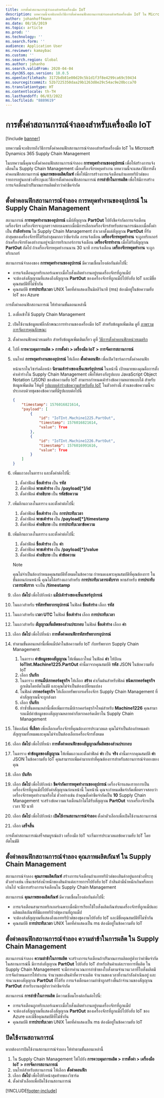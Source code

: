 ```yaml
---
title: การตั้งค่าสถานการณ์จำลองสำหรับเครื่องมือ IoT
description: บทความนี้จะอธิบายถึงวิธีการตั้งค่าคอนฟิกสถานการณ์จำลองสำหรับเครื่องมือ IoT ใน Microsoft Dynamics 365 Supply Chain Management
author: johanhoffmann
ms.date: 08/16/2019
ms.topic: article
ms.prod: ''
ms.technology: ''
ms.search.form: ''
audience: Application User
ms.reviewer: kamaybac
ms.custom: ''
ms.search.region: Global
ms.author: johanho
ms.search.validFrom: 2020-04-04
ms.dyn365.ops.version: 10.0.5
ms.openlocfilehash: 3172bdb81e00d20c5b1d1f3f8e4299ca69c59434
ms.sourcegitcommit: 52b7225350daa29b1263d8e29c54ac9e20bcca70
ms.translationtype: HT
ms.contentlocale: th-TH
ms.lasthandoff: 06/03/2022
ms.locfileid: "8889619"
---
```

# <a name="scenario-setup-for-iot-intelligence"></a>การตั้งค่าสถานการณ์จำลองสำหรับเครื่องมือ IoT

[!include [banner](../../includes/banner.md)]

บทความนี้จะอธิบายถึงวิธีการตั้งค่าคอนฟิกสถานการณ์จำลองสำหรับเครื่องมือ IoT ใน Microsoft Dynamics 365 Supply Chain Management <!-- KFM: Hide setup info for now: Before you can set up the scenarios, you must [set up Microsoft Dynamics Lifecycle Services (LCS)](iot-lcs-setup.md). -->

ในบทความนี้คุณจะตั้งค่าคอนฟิกสถานการณ์จำลอง **การหยุดทำงานของอุปกรณ์** เพื่อให้สร้างการแจ้งเตือนใน Supply Chain Management เมื่อเครื่องจักรหยุดทำงาน บทความนี้จะแสดงวิธีการตั้งค่าคอนฟิกสถานการณ์ **คุณภาพของผลิตภัณฑ์** เพื่อให้มีการสร้างการแจ้งเตือนถ้าแอททริบิวต์ของรายการอยู่นอกช่วงที่ระบุและวิธีการตั้งค่าคอนฟิกสถานการณ์ **การล่าช้าในการผลิต** เพื่อให้มีการสร้างการแจ้งเตือนถ้าปริมาณการผลิตต่ำกว่าค่าขีดจำกัด

## <a name="configure-the-equipment-downtime-scenario-in-supply-chain-management"></a>ตั้งค่าคอนฟิกสถานการณ์จำลอง การหยุดทำงานของอุปกรณ์ ใน Supply Chain Management

สถานการณ์ **การหยุดทำงานของอุปกรณ์** แม็ปสัญญาณ **PartOut** ไปยังขีดจำกัดการแจ้งเตือนเครื่องจักร เครื่องจักรจะถูกตรวจสอบเฉพาะเมื่อมีการเลือกเครื่องจักรสำหรับสถานการณ์และเมื่อตั้งค่าเป็น **กำลังทำงาน** ใน Supply Chain Management ถ้าเวลาตั้งแต่สัญญาณ **PartOut** ที่รับล่าสุดของเครื่องจักรที่ได้รับล่าสุดมากกว่าขีดจำกัด การแจ้งเตือน **เครื่องจักรหยุดทำงาน** จะถูกทริกเกอร์ ถ้าเครื่องจักรยังคงทำงานอยู่จะมีการทริกเกอร์การแจ้งเตือน **เครื่องจักรทำงาน** เมื่อได้รับสัญญาณ **PartOut** ถัดไป ถ้าเครื่องจักรหยุดทำงานนาน 30 นาที การแจ้งเตือน **เครื่องจักรหยุดทำงาน** จะถูกทริกเกอร์

สถานการณ์จำลองของ **การหยุดทำงานของอุปกรณ์** มีความเชื่อมโยงต่อกันต่อไปนี้:

+ การแจ้งเตือนถูกทริกเกอร์เฉพาะเมื่อใบสั่งผลิตทำงานอยู่บนเครื่องจักรที่ถูกแม็ป
+ จะต้องส่งสัญญาณที่แสดงถึงสัญญาณ **PartOut** ของเครื่องจักรที่ถูกแม็ปไปยังฮับ IoT และมีชื่อคุณสมบัติที่ไม่ซ้ำกัน
+ คุณสมบัติ **การประทับเวลา** UNIX โดยที่ค่าแสดงเป็นมิลลิวินาที (ms) ต้องมีอยู่ในข้อความฮับ IoT ของ Azure

การตั้งค่าคอนฟิกสถานการณ์ ให้ทำตามขั้นตอนเหล่านี้

1. ลงชื่อเข้าใช้ Supply Chain Management
2. เปิดใช้งานข้อมูลแฟล็กลักษณะการทำงานของเครื่องมือ IoT สำหรับข้อมูลเพิ่มเติม ดูที่ [ภาพรวมการจัดการคุณลักษณะ](../../fin-ops-core/fin-ops/get-started/feature-management/feature-management-overview.md)
3. ตั้งค่าคอนฟิกหน่วยเมตริก สำหรับข้อมูลเพิ่มเติมเกี่ยว ดูที่ [วิธีการตั้งค่าคอนฟิกหน่วยเมตริก](iot-metrics-setup.md#configure-metrics)
4. ไปที่ **การควบคุมการผลิต \> การตั้งค่า \> เครื่องมือ IoT \> การจัดการสถานการณ์**
6. บนไทล์ **การหยุดทำงานของอุปกรณ์** ให้เลือก **ตั้งค่าคอนฟิก** เพื่อเปิดวิซาร์ดการตั้งค่าคอนฟิก

   หน้าแรกในวิซาร์ดคือหน้า **นิยามเค้าร่างของเซ็นเซอร์อุปกรณ์** ในหน้านี้ เป้าหมายของคุณคือการตั้งค่าเค้าร่างใน Supply Chain Management เพื่อให้ตรงกับรูปแบบ JavaScript Object Notation (JSON) ของข้อความฮับ IoT สามารถกำหนดเค้าร่างข้อความหลายแบบได้ สำหรับข้อมูลเพิ่มเติม ให้ดูที่ [รูปแบบเค้าร่างข้อความสำหรับฮับ IoT](iot-schema-format.md) ในตัวอย่างนี้ ส่วนของข้อความนี้จะประกอบด้วยชุดของข้อความที่มีรูปแบบต่อไปนี้

    ```json
    {
        "timestamp": 1576016821614,
        "payload": [
            {
                "id": "IoTInt.Machine1225.PartOut",
                "timestamp": 1576016821614,
                "value": True
            },
            {
                "id": "IoTInt.Machine1226.PartOut",
                "timestamp": 1576016991616,
                "value": True
            }
        ]
    }
    ```

7. เพิ่มแถวลงในตาราง และตั้งค่าต่อไปนี้:

    1. ตั้งค่าฟิลด์ **ชื่อเค้าร่าง** เป็น **รหัส**
    2. ตั้งค่าฟิลด์ **พาธเค้าร่าง** เป็น **/payload\[\*\]/id**
    3. ตั้งค่าฟิลด์ **คำอธิบาย** เป็น **รหัสข้อความ**

8. เพิ่มอีกแถวลงในตาราง และตั้งค่าต่อไปนี้:

    1. ตั้งค่าฟิลด์ **ชื่อเค้าร่าง** เป็น **การประทับเวลา**
    2. ตั้งค่าฟิลด์ **พาธเค้าร่าง** เป็น **/payload\[\*\]/timestamp**
    3. ตั้งค่าฟิลด์ **คำอธิบาย** เป็น **การประทับเวลาข้อความ**

9. เพิ่มอีกแถวลงในตาราง และตั้งค่าต่อไปนี้:

    1. ตั้งค่าฟิลด์ **ชื่อเค้าร่าง** เป็น **ค่า**
    2. ตั้งค่าฟิลด์ **พาธเค้าร่าง** เป็น **/payload\[\*\]/value**
    3. ตั้งค่าฟิลด์ **คำอธิบาย** เป็น **ค่าข้อความ**

    > [!NOTE]
    > คุณไม่จำเป็นต้องกำหนดคุณสมบัติทั้งหมดในข้อความ กำหนดเฉพาะคุณสมบัติที่คุณต้องการ ในขั้นตอนก่อนหน้านี้ คุณไม่ได้สร้างแถวสำหรับ **การประทับเวลาระดับราก** พาธสำหรับ **การประทับเวลาระดับราก** จะเป็น **/timestamp**

10. เลือก **ถัดไป** เพื่อไปยังหน้า **แม็ปเค้าร่างของเซ็นเซอร์อุปกรณ์**
11. ในแถวสำหรับ **รหัสทรัพยากรอุปกรณ์** ในฟิลด์ **ชื่อเค้าร่าง** เลือก **รหัส**
12. ในแถวสำหรับ **เวลา UTC** ในฟิลด์ **ชื่อเค้าร่าง** เลือก **การประทับเวลา**
13. ในแถวสำหรับ **สัญญาณที่ผลิตของส่วนประกอบ** ในฟิลด์ **ชื่อเค้าร่าง** เลือก **ค่า**
14. เลือก **ถัดไป** เพื่อไปที่หน้า **การตั้งค่าคอนฟิกรหัสทรัพยากรอุปกรณ์**
15. ทำตามขั้นตอนเหล่านี้เพื่อแม็ปค่าในข้อความฮับ IoT กับทรัพยากร Supply Chain Management:

    1. ในตาราง **ค่าข้อมูลของสัญญาณ** ให้เพิ่มแถวใหม่ ในฟิลด์ **ค่า** ให้ป้อน **IoTInt.Machine1225.PartOut** ค่านี้มาจากคุณสมบัติ **รหัส** JSON ในข้อความฮับ IoT
    2. เลือก **บันทึก**
    3. ในตาราง **การแม็ปเรกคอร์ดธุรกิจ** ให้เลือก **สร้าง** ค่าเริ่มต้นสำหรับฟิลด์ **ชนิดเรกคอร์ดธุรกิจ** ถูกเติมโดยอัตโนมัติ และคุณไม่จำเป็นต้องเปลี่ยนแปลง
    4. ในฟิลด์ **เรกคอร์ดธุรกิจ** ให้เลือกทรัพยากรเครื่องจักร Supply Chain Management ที่ค่าสัญญาณนี้จะถูกส่งมา
    5. เลือก **บันทึก**
    6. ทำซ้ำขั้นตอนเหล่านี้เพื่อเพิ่มการแม็ปเรกคอร์ดธุรกิจใหม่สำหรับ **Machine1226** คุณสามารถแม็ปค่าข้อมูลของสัญญาณหลายค่ากับเรกคอร์ดเดียวใน Supply Chain Management

16. ใช้คอลัมน์ **ที่เลือก** เพื่อเลือกเครื่องจักรที่คุณต้องการประมวลผล คุณไม่จำเป็นต้องกำหนดค่าสัญญาณทั้งหมดและคุณไม่จำเป็นต้องเลือกเครื่องจักรทั้งหมด
17. เลือก **ถัดไป** เพื่อไปที่หน้า **การตั้งค่าคอนฟิกของสัญญาณที่ผลิตของส่วนประกอบ**
18. ในตาราง **ค่าข้อมูลของสัญญาณ** ให้เพิ่มแถวและตั้งค่าฟิลด์ **ค่า** เป็น **จริง** ค่านี้มาจากคุณสมบัติ **ค่า** JSON ในข้อความฮับ IoT คุณสามารถเพิ่มค่ามากเท่าที่คุณต้องการสำหรับสถานการณ์จำลองของคุณ
19. เลือก **บันทึก**
20. เลือก **ถัดไป** เพื่อไปยังหน้า **ขีดจำกัดการหยุดทำงานของอุปกรณ์** เครื่องจักรแสดงรายการเป็นเครื่องจักรที่ถูกแม็ปไปยังค่าสัญญาณก่อนหน้านี้ ในหน้านี้ คุณจะกำหนดขีดจำกัดเพื่อตรวจสอบว่าเครื่องจักรหยุดทำงานหรือไม่ ตัวอย่างเช่น ถ้าคุณตั้งค่าขีดจำกัดเป็น **10** Supply Chain Management จะสร้างข้อความแจ้งเตือนถ้าไม่ได้รับสัญญาณ **PartOut** จากเครื่องจักรเป็นเวลา 10 นาที
21. เลือก **ถัดไป** เพื่อไปยังหน้า **เปิดใช้งานสถานการณ์จำลอง** ตั้งค่าตัวเลือกเพื่อเปิดใช้งานสถานการณ์
22. เลือก **เสร็จสิ้น**

การตั้งค่าสถานการณ์เสร็จสมบูรณ์แล้ว เครื่องมือ IoT จะเริ่มการประมวลผลข้อความฮับ IoT โดยอัตโนมัติ

## <a name="configure-the-product-quality-scenario-in-supply-chain-management"></a>ตั้งค่าคอนฟิกสถานการณ์จำลอง คุณภาพผลิตภัณฑ์ ใน Supply Chain Management

สถานการณ์จำลอง **คุณภาพผลิตภัณฑ์** สร้างการแจ้งเตือนถ้าแอททริบิวต์ของสินค้าอยู่นอกช่วงที่ระบุ ตัวอย่างเช่น เซ็นเซอร์ส่งน้ำหนักของสินค้าแต่ละรายการไปยังฮับ IoT ถ้าสินค้ามีน้ำหนักเกินหรือเบาเกินไป จะมีการสร้างการแจ้งเตือนใน Supply Chain Management

สถานการณ์ **คุณภาพของผลิตภัณฑ์** มีความเชื่อมโยงต่อกันต่อไปนี้:

+ การแจ้งเตือนสามารถทริกเกอร์เฉพาะเมื่อมีการเรียกใช้ใบสั่งผลิตภัณฑ์บนเครื่องจักรที่ถูกแม็ปและผลิตผลิตภัณฑ์ที่มีแอททริบิวต์ชุดงานที่ถูกแม็ป
+ จะต้องส่งสัญญาณที่แสดงถึงแอททริบิวต์ของชุดงานไปยังฮับ IoT และมีชื่อคุณสมบัติที่ไม่ซ้ำกัน
+ คุณสมบัติ **การประทับเวลา** UNIX โดยที่ค่าแสดงเป็น ms ต้องมีอยู่ในข้อความฮับ IoT

## <a name="configure-the-production-delays-scenario-in-supply-chain-management"></a>ตั้งค่าคอนฟิกสถานการณ์จำลอง ความล่าช้าในการผลิต ใน Supply Chain Management

สถานการณ์จำลอง **ความล่าช้าในการผลิต** จะสร้างการแจ้งเตือนถ้าปริมาณการผลิตอยู่ต่ำกว่าค่าขีดจำกัด ในสถานการณ์นี้ มีการส่งสัญญาณ **PartOut** ไปยังฮับ IoT สำหรับสินค้าแต่ละรายการที่ผลิต ใน Supply Chain Management จะมีการคำนวณการล่าช้าของใบสั่งตามจำนวนเวลาที่ใบสั่งผลิตมีการจัดกำหนดการให้ทำงาน จำนวนของสินค้าที่ควรจะผลิต จำนวนของเวลาที่งานกำลังดำเนินอยู่ และจำนวนของสัญญาณ **PartOut** ที่ได้รับ การแจ้งเตือนความล่าช้าถูกสร้างขึ้นถ้าจำนวนของสัญญาณ **PartOut** สำหรับงานอยู่ต่ำกว่าค่าขีดจำกัด

สถานการณ์ **การล่าช้าในการผลิต** มีความเชื่อมโยงต่อกันต่อไปนี้:

+ การแจ้งเตือนถูกทริกเกอร์เฉพาะเมื่อใบสั่งผลิตทำงานอยู่บนเครื่องจักรที่ถูกแม็ป
+ จะต้องส่งสัญญาณที่แสดงถึงสัญญาณ **PartOut** ของเครื่องจักรที่ถูกแม็ปไปยังฮับ IoT ของ Azure และมีชื่อคุณสมบัติที่ไม่ซ้ำกัน
+ คุณสมบัติ **การประทับเวลา** UNIX โดยที่ค่าแสดงเป็น ms ต้องมีอยู่ในข้อความฮับ IoT

## <a name="disable-a-scenario"></a>ปิดใช้งานสถานการณ์

หากต้องการปิดใช้งานสถานการณ์จำลอง ให้ทำตามขั้นตอนเหล่านี้

1. ใน Supply Chain Management ให้ไปยัง **การควบคุมการผลิต \> การตั้งค่า \> เครื่องมือ IoT \> การจัดการสถานการณ์**
2. บนไทล์สำหรับสถานการณ์ ให้เลือก **ตั้งค่าคอนฟิก**
3. เลือก **ถัดไป** เพื่อไปยังหน้าสุดท้ายของวิซาร์ด
4. ตั้งค่าตัวเลือกเพื่อปิดใช้งานสถานการณ์


[!INCLUDE[footer-include](../../includes/footer-banner.md)]